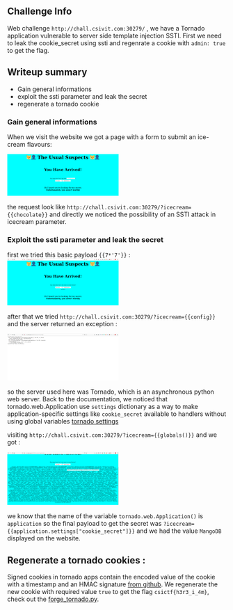 ## Challenge Info
Web challenge `http://chall.csivit.com:30279/` , we have a Tornado application vulnerable to server side template injection SSTI. First we need to leak the cookie_secret using ssti and regenrate a cookie with `admin: true ` to get the flag.

## Writeup summary
- Gain general informations
- exploit the ssti parameter and leak the secret 
- regenerate a tornado cookie

### Gain general informations
When we visit the website we got a page with a form to submit an ice-cream flavours:

 <img src="src/1.png" alt="page" style="zoom:25%;" />

the request look like `http://chall.csivit.com:30279/?icecream={{chocolate}}` and directly we noticed the possibility of an SSTI attack in icecream parameter.

### Exploit the ssti parameter and leak the secret

first we tried this basic payload `{{7*'7'}}` :
<img src="src/2.png" alt="page" style="zoom:25%;" /> 

after that we tried `http://chall.csivit.com:30279/?icecream={{config}}` and the server returned an exception :

<img src="src/3.png" alt="page" style="zoom:25%;" /> 

so the server used here was Tornado, which is an asynchronous python web server. Back to the documentation, we
noticed that tornado.web.Application use `settings` dictionary as a way to make application-specific settings like `cookie_secret` available to handlers without using global variables [tornado settings](https://www.tornadoweb.org/en/stable/web.html#tornado.web.Application.settings)

visiting ` http://chall.csivit.com:30279/?icecream={{globals()}} ` and we got :

<img src="src/4.png" alt="page" style="zoom:25%;" /> 

we know that the name of the variable `tornado.web.Application()` is `application` so the final payload to get the secret was `?icecream={{application.settings["cookie_secret"]}}` and we had the value `MangoDB`  displayed on the website.

## Regenerate a tornado cookies :

Signed cookies in tornado apps contain the encoded value of the cookie with a timestamp and an HMAC signature [from github](https://github.com/tornadoweb/tornado/blob/master/tornado/web.py#L3349).
We regenerate the new cookie with required value `true` to get the flag `csictf{h3r3_i_4m}`, check out the [forge_tornado.py](forge_tornado.py).

